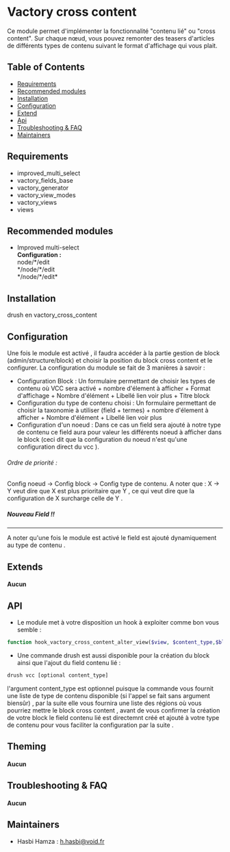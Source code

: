 
# Vactory cross content      
Ce module permet d'implémenter la fonctionnalité "contenu lié" ou "cross content".
Sur chaque nœud, vous pouvez remonter des teasers d'articles de différents types de contenu suivant le format d'affichage qui vous plait. 
## Table of Contents  

 * [Requirements](#requirements)   
 * [Recommended modules](#recommended-modules)
 * [Installation](#installation)   
 * [Configuration](#configuration)   
 * [Extend](#extend)   
 * [Api](#api)   
 * [Troubleshooting & FAQ](#troubleshooting-faq)
 * [Maintainers](#maintainers)     

## Requirements  

- improved_multi_select  
- vactory_fields_base
- vactory_generator
- vactory_view_modes
- vactory_views
- views    

## Recommended modules    

 - Improved multi-select  
 **Configuration :**   
node/*/edit  			
*/node/&ast;/edit   
*/node/&ast;/edit&ast;   

## Installation    

 drush en vactory_cross_content  

## Configuration  
Une fois le module est activé , il faudra accéder à la partie gestion de block (admin/structure/block) et choisir la position du block cross content et le configurer. La configuration du module se fait de 3 manières à savoir :
- Configuration Block : Un formulaire permettant de choisir les types de contenu où VCC sera activé + nombre d'élement à afficher + Format d'affichage + Nombre d'élément + Libellé lien voir plus + Titre block
- Configuration du type de contenu choisi : Un formulaire permettant de choisir la taxonomie à utiliser (field + termes) +  nombre d'élement à afficher + Nombre d'élément + Libellé lien voir plus
- Configuration d'un noeud : Dans ce cas un field sera ajouté à notre type de contenu ce field aura pour valeur les différents noeud à afficher dans le block (ceci dit que la configuration du noeud n'est qu'une configuration direct du vcc ).

###### Ordre de priorité :
Config noeud &rarr; Config block &rarr; Config type de contenu.
A noter que : 
X &rarr; Y veut dire que X est plus prioritaire que Y , ce qui veut dire que la configuration de X surcharge celle de Y .

##### Nouveau Field !!
---
A noter qu'une fois le module est activé le field est ajouté dynamiquement au type de contenu .

## Extends      

#### Aucun    

## API      
- Le module met à votre disposition un hook à exploiter comme bon vous semble :
```php
function hook_vactory_cross_content_alter_view($view, $content_type,$block)
```
- Une commande drush est aussi disponible pour la création du block ainsi que l'ajout du field contenu lié :
```bash
drush vcc [optional content_type]
```
l'argument content_type est optionnel puisque la commande vous fournit une liste de type de contenu disponible (si l'appel se fait sans argument biensûr) , par la suite elle vous fournira une liste des régions où vous pourriez mettre le block cross content , avant de vous confirmer la création de votre block le field contenu lié est directemnt créé et ajouté à votre type de contenu pour vous faciliter la configuration par la suite .
## Theming      

#### Aucun    

## Troubleshooting & FAQ  

#### Aucun    

## Maintainers    

* Hasbi Hamza : <h.hasbi@void.fr>
